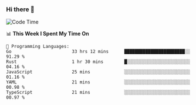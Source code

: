 ### Hi there 👋

<!--
**CrazyCollin/crazycollin** is a ✨ _special_ ✨ repository because its `README.md` (this file) appears on your GitHub profile.

Here are some ideas to get you started:

- 🔭 I’m currently working on ...
- 🌱 I’m currently learning ...
- 👯 I’m looking to collaborate on ...
- 🤔 I’m looking for help with ...
- 💬 Ask me about ...
- 📫 How to reach me: ...
- 😄 Pronouns: ...
- ⚡ Fun fact: ...
-->

<!--START_SECTION:waka-->
![Code Time](http://img.shields.io/badge/Code%20Time-550%20hrs%2046%20mins-blue)

📊 **This Week I Spent My Time On** 

```text
💬 Programming Languages: 
Go                       33 hrs 12 mins      ███████████████████████░░   91.29 % 
Rust                     1 hr 30 mins        █░░░░░░░░░░░░░░░░░░░░░░░░   04.16 % 
JavaScript               25 mins             ░░░░░░░░░░░░░░░░░░░░░░░░░   01.16 % 
YAML                     21 mins             ░░░░░░░░░░░░░░░░░░░░░░░░░   00.98 % 
TypeScript               21 mins             ░░░░░░░░░░░░░░░░░░░░░░░░░   00.97 % 
```


<!--END_SECTION:waka-->
